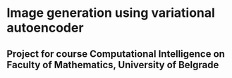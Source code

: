 # Image generation using variational autoencoder

## Project for course Computational Intelligence on Faculty of Mathematics, University of Belgrade
